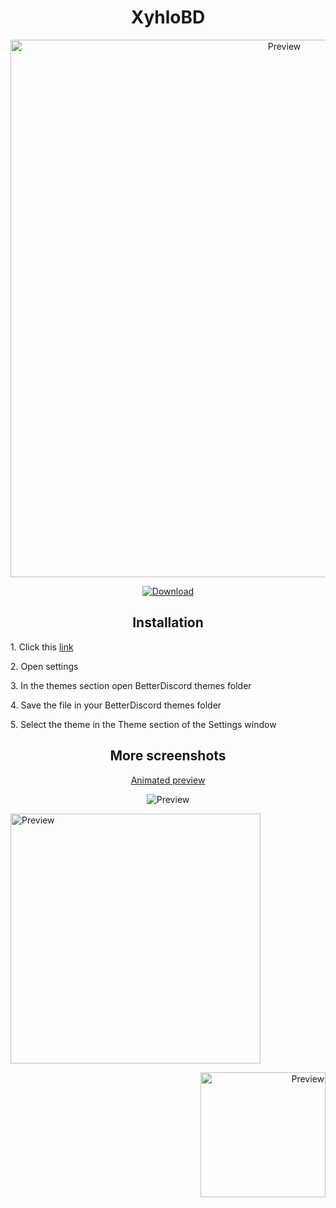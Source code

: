 <h1 align="center">XyhloBD</h1>
<p align="center">
  <img alt="Preview" width="860" alt="preview" src="https://media.discordapp.net/attachments/869695065210109992/869695226183290910/unknown.png?width=1250&height=676">
<p align="center">
<p align="center">
  <a href="https://betterdiscord.a  pp/Download?id=362"> <img alt="Download" src="https://img.shields.io/badge/Download-yellowgreen?style=plastic&logo=github"></a></p>

<h2 align="center">Installation</h2>
<p>1. Click this <a href="https://betterdisc  ord.app/Download?id=362">link</a></p>
<p>2. Open settings
<p>3. In the themes section open BetterDiscord themes folder
<p>4. Save the file in your BetterDiscord themes folder</p>
<p>5. Select the theme in the Theme section of the Settings window</p>

<h2 align="center">More screenshots</h2>
<p align="center">
  <p align="center"><a href="https://img  ur.com/a/bxaQJpB.gif">Animated preview</a></p>
  <p align="center"><img alt="Preview" alt="preview" src="https://cdn.discordapp.com/attachments/869695065210109992/869695170134818816/unknown.png"></p>
  <p align="left"><img alt="Preview" width="400" alt="preview" src="https://cdn.discordapp.com/attachments/869695065210109992/869695313529700382/unknown.png"></p>
  <p align="right"><img alt="Preview" width="200" alt="preview" src="https://cdn.discordapp.com/attachments/869695065210109992/869695433100910592/unknown.png"></p>
<p align="center">
